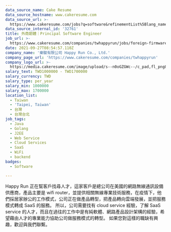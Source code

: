 ```yaml
---
data_source_name: Cake Resume
data_source_hostname: www.cakeresume.com
data_source_url: >-
  https://www.cakeresume.com/jobs?q=software&refinementList%5Blang_name%5D%5B0%5D=English&refinementList%5Bsalary_type%5D=per_year&range%5Bsalary_range%5D%5Bmin%5D=1000000&page=2
data_source_internal_id: '32761'
title: 外商韌體｜Principal Software Engineer
job_url: >-
  https://www.cakeresume.com/companies/twhappyrun/jobs/foreign-firmware-principal-software-engineer
date: 2021-09-27T08:54:57.110Z
company_name: '樂駿有限公司 Happy Run Co., Ltd.'
company_page_url: 'https://www.cakeresume.com/companies/twhappyrun'
company_logo_url: >-
  https://media.cakeresume.com/image/upload/s--n0oGZGWc--/c_pad,fl_png8,h_200,w_200/v1631847479/jz5rggn43elawzkd9ff7.png
salary_text: TWD1000000 - TWD1700000
salary_currency: TWD
salary_type: per_year
salary_min: 1000000
salary_max: 1700000
location_list:
  - Taiwan
  - 'Taipei, Taiwan'
  - 台灣
  - 台灣台北
job_tags:
  - Java
  - Golang
  - J2EE
  - Web Service
  - Cloud Services
  - SaaS
  - WiFi
  - backend
badges:
  - Software

---
```


Happy Run 正在幫客戶找尋人才，這家客戶是總公司在美國的網路無線通訊設備供應商，產品主要是 wifi router，並提供相關無線專業技術服務，在疫情下，他們採居家辦公的工作模式，公司正在做產品轉型，把產品轉向雲端發展，並把服務模式轉成 SaaS 的服務。 所以，公司需要找有 cloud service 經驗，了解 SaaS service 的人才，而且在過往的工作中是有純軟體、網路產品設計架構的經驗，希望藉由人才的專業能力協助公司做服務模式的轉型。 如果您對這樣的職缺有興趣，歡迎與我們聯繫。